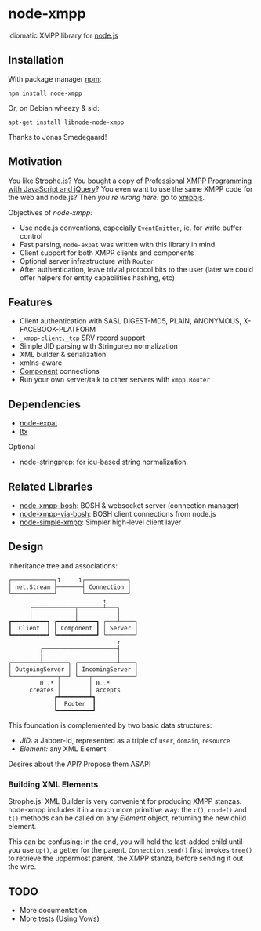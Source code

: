 # node-xmpp

idiomatic XMPP library for [node.js](http://nodejs.org/)


## Installation

With package manager [npm](http://npmjs.org/):

    npm install node-xmpp

Or, on Debian wheezy & sid:

    apt-get install libnode-node-xmpp

Thanks to Jonas Smedegaard!


## Motivation

You like [Strophe.js](http://strophe.im/strophejs/)? You bought a
copy of
[Professional XMPP Programming with JavaScript and jQuery](http://professionalxmpp.com/)?
You even want to use the same XMPP code for the web and node.js? Then
*you're wrong here:* go to [xmppjs](http://github.com/mwild1/xmppjs).

Objectives of *node-xmpp:*

* Use node.js conventions, especially `EventEmitter`, ie. for write
  buffer control
* Fast parsing, `node-expat` was written with this library in mind
* Client support for both XMPP clients and components
* Optional server infrastructure with `Router`
* After authentication, leave trivial protocol bits to the user (later
  we could offer helpers for entity capabilities hashing, etc)


## Features

* Client authentication with SASL DIGEST-MD5, PLAIN, ANONYMOUS, X-FACEBOOK-PLATFORM
* `_xmpp-client._tcp` SRV record support
* Simple JID parsing with Stringprep normalization
* XML builder & serialization
* xmlns-aware
* [Component](http://xmpp.org/extensions/xep-0114.html) connections
* Run your own server/talk to other servers with `xmpp.Router`


## Dependencies

* [node-expat](http://github.com/astro/node-expat)
* [ltx](http://github.com/astro/ltx)

Optional

* [node-stringprep](http://github.com/astro/node-stringprep): for [icu](http://icu-project.org/)-based string normalization.


## Related Libraries

* [node-xmpp-bosh](http://code.google.com/p/node-xmpp-bosh/): BOSH & websocket server (connection manager)
* [node-xmpp-via-bosh](https://github.com/anoopc/node-xmpp-via-bosh/): BOSH client connections from node.js
* [node-simple-xmpp](https://github.com/arunoda/node-simple-xmpp): Simpler high-level client layer


## Design

Inheritance tree and associations:

    ┌────────────┐1     1┌────────────┐
    │ net.Stream ├───────┤ Connection │
    └────────────┘       └────────────┘
                               ↑
          ┌────────────┬───────┴───┐
          │            │           │
    ┏━━━━━┷━━━━┓ ┏━━━━━┷━━━━━┓ ┌───┴────┐
    ┃  Client  ┃ ┃ Component ┃ │ Server │
    ┗━━━━━━━━━━┛ ┗━━━━━━━━━━━┛ └────────┘
                                   ↑
             ┌─────────────────────┤
             │                     │
    ┌────────┴───────┐ ┌───────────┴────┐
    │ OutgoingServer │ │ IncomingServer │
    └─────────────┬──┘ └───┬────────────┘
             0..* │        │ 0..*
          creates │        │ accepts
                 ┏┷━━━━━━━━┷┓
                 ┃  Router  ┃
                 ┗━━━━━━━━━━┛


This foundation is complemented by two basic data structures:

* *JID:* a Jabber-Id, represented as a triple of `user`, `domain`,
   `resource`
* *Element:* any XML Element

Desires about the API? Propose them ASAP!

### Building XML Elements

Strophe.js' XML Builder is very convenient for producing XMPP
stanzas. node-xmpp includes it in a much more primitive way: the
`c()`, `cnode()` and `t()` methods can be called on any *Element*
object, returning the new child element.

This can be confusing: in the end, you will hold the last-added child
until you use `up()`, a getter for the parent. `Connection.send()`
first invokes `tree()` to retrieve the uppermost parent, the XMPP
stanza, before sending it out the wire.


## TODO

* More documentation
* More tests (Using [Vows](http://vowsjs.org/))
